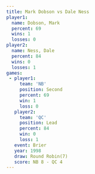 ```yaml
---
title: Mark Dobson vs Dale Ness
player1:            
  name: Dobson, Mark
  percent: 69       
  wins: 1           
  losses: 0         
player2:            
  name: Ness, Dale  
  percent: 84       
  wins: 0           
  losses: 1         
games:
 - player1:          
     team: 'NB'      
     position: Second
     percent: 69     
     win: 1          
     loss: 0         
   player2:        
     team: 'QC'    
     position: Lead
     percent: 84   
     win: 0        
     loss: 1       
   event: Brier        
   year: 1998          
   draw: Round Robin(7)
   score: NB 8 - QC 4  
---
```

